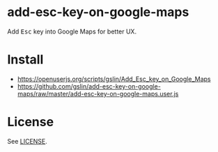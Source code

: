 # add-esc-key-on-google-maps

Add <kbd>Esc</kbd> key into Google Maps for better UX.

# Install

* https://openuserjs.org/scripts/gslin/Add_Esc_key_on_Google_Maps
* https://github.com/gslin/add-esc-key-on-google-maps/raw/master/add-esc-key-on-google-maps.user.js

# License

See [LICENSE](LICENSE).
